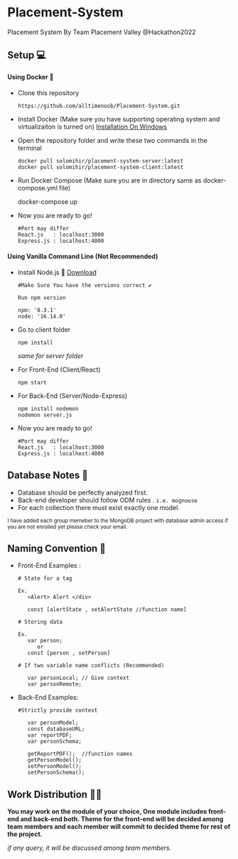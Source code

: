 # Placement-System

 Placement System By Team Placement Valley @Hackathon2022


## Setup 💻

#### Using Docker 🐳

   - Clone this repository

         https://github.com/alltimenoob/Placement-System.git
      


   - Install Docker (Make sure you have supporting operating system and virtualizaiton is turned on)  [Installation On Windows](https://www.youtube.com/watch?v=5nX8U8Fz5S0) 

   - Open the repository folder and write these two commands in the terminal 
         
         docker pull solomihir/placement-system-server:latest
         docker pull solomihir/placement-system-client:latest

   - Run Docker Compose (Make sure you are in directory same as docker-compose.yml file) 

        docker-compose up

   - Now you are ready to go!
         
         #Port may differ
         React.js   : localhost:3000
         Express.js : localhost:4000

    

#### Using Vanilla Command Line (Not Recommended) 


   - Install Node.js 🍃 [Download](https://nodejs.org/en/download/)
      
      ``` 
      #Make Sure You have the versions correct ✔️
      
      Run npm version
      
      npm: '8.3.1'
      node: '16.14.0'
      ```
   - Go to client folder
      
      ```
      npm install
      ```
      *same for server folder*
      
   - For Front-End (Client/React)
   
      ```
      npm start
      ```
   * For Back-End (Server/Node-Express)
      ```
      npm install nodemon
      nodemon server.js
      ```
   * Now you are ready to go!
    
      ```
      #Port may differ
      React.js   : localhost:3000
      Express.js : localhost:4000
      ```


## Database Notes 🧮

-  Database should be perfectly analyzed first.
-  Back-end developer should follow ODM rules . `i.e. mognoose`
-  For each collection there must exist exactly one model.

<sub>I have added each group memeber to the MongoDB project with database admin access 
if you are not enrolled yet please check your email.</sub>

## Naming Convention 📌 

 - Front-End Examples : 
   
   ```
   # State for a tag

   Ex.
      <Alert> Alert </div>

      const [alertState , setAlertState //function name]

   # Storing data

   Ex. 
      var person;
         or 
      const [person , setPerson]

   # If two variable name conflicts (Recommended)

      var personLocal; // Give context
      var personRemote; 
   ```

- Back-End Examples:

   ```
   #Strictly provide context
      
      var personModel;
      const databaseURL;
      var reportPDF;
      var personSchema;
      
      getReportPDF();  //function names
      getPersonModel();
      setPersonModel();
      setPersonSchema();

   ```
## Work Distribution 👨‍💼 

**You may work on the module of your choice, One module includes front-end and back-end both.
Theme for the front-end will be decided among team members and each member will commit to 
decided theme for rest of the project.**

*if any query, it will be discussed among team members.*



